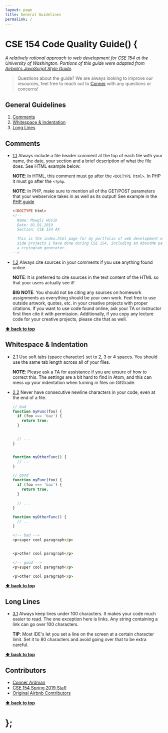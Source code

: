 ```yaml
---
layout: page
title: General Guidelines
permalink: /
---
```


# CSE 154 Code Quality Guide() {

*A relatively rational approach to web development for [CSE 154](https://cs.washington.edu/154) at the University of Washington. Portions of this guide were adapted from [Airbnb's JavaScript Style Guide](https://github.com/airbnb/javascript).*

> Questions about the guide? We are always looking to improve our resources, feel free to reach out to [Conner](mailto:ardmanc@uw.edu) with any questions or concerns!

## General Guidelines

  1. [Comments](#comments)
  1. [Whitespace & Indentation](#whitespace--indentation)
  1. [Long Lines](#long-lines)

## Comments

  <a name="comments-header"></a><a name="1.1"></a>
  - [1.1](#comments-header) Always include a file header comment at the top of each file with your name, the date, your section and a brief description of what the file does. See HTML example below:

    **NOTE**: In HTML, this comment must go after the `<DOCTYPE html>`. In PHP it must go after the `<?php`.

    **NOTE**: In PHP, make sure to mention all of the GET/POST parameters that your webservice takes in as well as its output! See example in the [PHP guide](php/#comments-header)

    ```html
    <!DOCTYPE html>
    <!--
      Name: Mowgli Hovik
      Date: 01.01.2019
      Section: CSE 154 AX

      This is the index.html page for my portfolio of web development work. It includes links to
      side projects I have done during CSE 154, including an AboutMe page, a blog template, and
      a crytogram generator.
    -->
    ```

  <a name="comments-sources"></a><a name="1.2"></a>
  - [1.2](#comments-sources) Always cite sources in your comments if you use anything found online.

    **NOTE**: It is preferred to cite sources in the text content of the HTML so that your users actually see it!

    **BIG NOTE**: You should not be citing any sources on homework assignments as everything should be
    your own work. Feel free to use outside artwork, quotes, etc. in your creative projects with proper citations.
    If you want to use code found online, ask your TA or instructor first then cite it with permission. Additionally, if you copy
    any lecture code for your creative projects, please cite that as well.

**[⬆ back to top](#general-guidelines)**

## Whitespace & Indentation

  <a name="whitespace-spaces"></a><a name="2.1"></a>
  - [2.1](#whitespace-spaces) Use soft tabs (space character) set to 2, 3 or 4 spaces. You should use the same tab length across all of your files.

    **NOTE**: Please ask a TA for assistance if you are unsure of how to correct this. The settings are a bit hard to find in Atom, and this can mess up your indentation when turning in files on GitGrade.

  <a name="whitespace-newline-at-end"></a><a name="2.2"></a>
  - [2.2](#whitespace-newline-at-end) Never have consecutive newline characters in your code, even at the end of a file.

    ```javascript
    // bad
    function myFunc(foo) {
      if (foo === 'baz') {
        return true;
      }


      // ...
    }


    function myOtherFunc() {
      // ..
    }
    ```

    ```javascript
    // good
    function myFunc(foo) {
      if (foo === 'baz') {
        return true;
      }

      // ...
    }

    function myOtherFunc() {
      // ..
    }
    ```

    ```html
    <!-- bad -->
    <p>super cool paragraph</p>


    <p>other cool paragraph</p>
    ```

    ```html
    <!-- good -->
    <p>super cool paragraph</p>

    <p>other cool paragraph</p>
    ```

**[⬆ back to top](#general-guidelines)**

## Long Lines

  <a name="short-lines"></a><a name="3.1"></a>
  - [3.1](#short-lines) Always keep lines under 100 characters. It makes your code much easier to read. The one exception here is links. Any string containing a link can go over 100 characters.

    **TIP**: Most IDE's let you set a line on the screen at a certain character limit. Set it to 80 characters and avoid going over that to be extra careful.

**[⬆ back to top](#general-guidelines)**

## Contributors
  - [Conner Ardman](mailto:ardmanc@uw.edu)
  - [CSE 154 Spring 2019 Staff](https://courses.cs.washington.edu/courses/cse154/19sp/)
  - [Original Airbnb Contributors](https://github.com/airbnb/javascript/graphs/contributors)

**[⬆ back to top](#general-guidelines)**

# };
